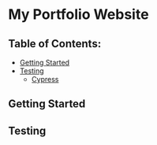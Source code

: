 # My Portfolio Website


## Table of Contents:

- [Getting Started](#getting-started)
- [Testing](#testing)
  - [Cypress](#removing-cypress)

## Getting Started



## Testing


